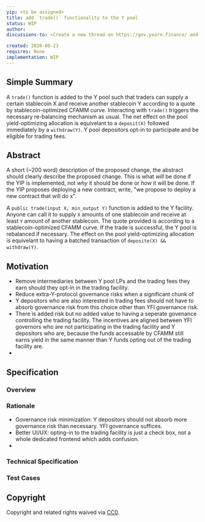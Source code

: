 ```yaml
---
yip: <to be assigned>
title: add `trade()` functionality to the Y pool
status: WIP
author: 
discussions-to: <Create a new thread on https://gov.yearn.finance/ and drop the link here>

created: 2020-08-23
requires: None
implementation: WIP
---
```


## Simple Summary

A `trade()` function is added to the Y pool such that traders can supply a certain stablecoin X and receive another stablecoin Y according to a quote by stablecoin-optimized CFAMM curve. Interacting with `trade()` triggers the necessary re-balancing mechanism as usual. The net effect on the pool yield-optimizing allocation is equivelant to a `deposit(X)` followed immediately by a `withdraw(Y)`. Y pool depositors opt-in to participate and be eligible for trading fees. 


## Abstract


A short (~200 word) description of the proposed change, the abstract should clearly describe the proposed change. This is what *will* be done if the YIP is implemented, not *why* it should be done or *how* it will be done. If the YIP proposes deploying a new contract, write, "we propose to deploy a new contract that will do x".

A `public trade(input X, min_output Y)` function is added to the Y facility. Anyone can call it to supply `X` amounts of one stablecoin and receive at least `Y` amount of another stablecoin. The quote provided is according to a stablecoin-optimized CFAMM curve. If the trade is successful, the Y pool is rebalanced if necessary. The effect on the pool yield-optimizing allocation is equivelant to having a batched transaction of `deposite(X) && withdraw(Y)`.


## Motivation

- Remove intermediaries between Y pool LPs and the trading fees they earn should they opt-in in the trading facility.
- Reduce extra-Y-protocol governance risks when a significant chunk of 
- Y depositors who are also interested in trading fees should not have to absorb governance risk from this choice other than YFI governance risk.
- There is added risk but no added value to having a seperate govenance controlling the trading facility. The incentives are aligned between YFI governors who are not participating in the trading facility and Y depositors who are, because the funds accessable by CFAMM still earns yield in the same manner than Y funds opting out of the trading facility are. 
- 

## Specification

### Overview

### Rationale

- Governance risk minimization: Y depositors should not absorb more governance risk than necessary. YFI governance suffices.
- Better UI/UX: opting-in to the trading facility is just a check box, not a whole dedicated frontend which adds confusion.
- 

### Technical Specification

### Test Cases

## Copyright
Copyright and related rights waived via [CC0](https://creativecommons.org/publicdomain/zero/1.0/).
